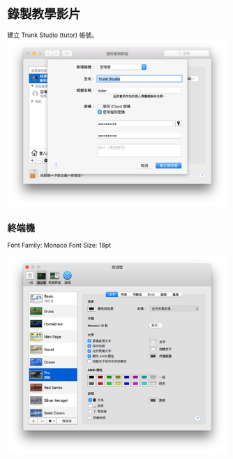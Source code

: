# 錄製教學影片


建立 Trunk Studio (tutor) 帳號。
![tutor-account](images/create-tutor-account.png)

## 終端機


Font Family: Monaco
Font Size: 18pt

![](images/terminal-settings.png)